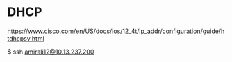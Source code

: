 # DHCP 

https://www.cisco.com/en/US/docs/ios/12_4t/ip_addr/configuration/guide/htdhcpsv.html


$ ssh amirali12@10.13.237.200
